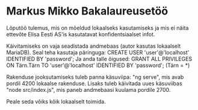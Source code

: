 # Markus Mikko Bakalaureusetöö

Lõputöö tulemus, mis on mõeldud lokaalseks kasutamiseks ja mis ei näita ettevõte Elisa Eesti AS'is kasutatavat konfidentsiaalset infot.

Käivitamiseks on vaja seadistada andmebaas (autor kasutas lokaalselt MariaDB). Seal teha kasutaja päringuga: 
CREATE USER 'user'@'localhost' IDENTIFIED BY 'password'; 
Ja anda talle õigused:
GRANT ALL PRIVILEGES ON Tärn.Tärn TO 'user'@'localhost' IDENTIFIED BY 'password'; (Tärn = *)

Rakenduse jooksutamiseks tuleb panna käsuviipa: "ng serve", mis avab pordil 4200 lokaalse rakenduse. Lisaks tuleb käivitada uues käsuviibas "node src/index.js", mis paneb andmebaasi kuulama pordile 2700. 

Peale seda võiks kõik lokaalselt toimida.
